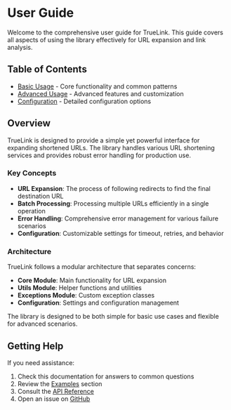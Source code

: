 # User Guide

Welcome to the comprehensive user guide for TrueLink. This guide covers all aspects of using the library effectively for URL expansion and link analysis.

## Table of Contents

- [Basic Usage](basic-usage.md) - Core functionality and common patterns
- [Advanced Usage](advanced-usage.md) - Advanced features and customization
- [Configuration](configuration.md) - Detailed configuration options

## Overview

TrueLink is designed to provide a simple yet powerful interface for expanding shortened URLs. The library handles various URL shortening services and provides robust error handling for production use.

### Key Concepts

- **URL Expansion**: The process of following redirects to find the final destination URL
- **Batch Processing**: Processing multiple URLs efficiently in a single operation
- **Error Handling**: Comprehensive error management for various failure scenarios
- **Configuration**: Customizable settings for timeout, retries, and behavior

### Architecture

TrueLink follows a modular architecture that separates concerns:

- **Core Module**: Main functionality for URL expansion
- **Utils Module**: Helper functions and utilities
- **Exceptions Module**: Custom exception classes
- **Configuration**: Settings and configuration management

The library is designed to be both simple for basic use cases and flexible for advanced scenarios.

## Getting Help

If you need assistance:

1. Check this documentation for answers to common questions
2. Review the [Examples](../examples/index.md) section
3. Consult the [API Reference](../api-reference/index.md)
4. Open an issue on [GitHub](https://github.com/5hojib/truelink/issues)
